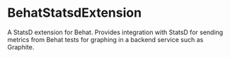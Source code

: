 BehatStatsdExtension
====================

A StatsD extension for Behat.
Provides integration with StatsD for sending metrics from Behat tests
for graphing in a backend service such as Graphite.

[StatsD]: https://github.com/etsy/statsd/
[Graphite]:http://graphite.readthedocs.org/
